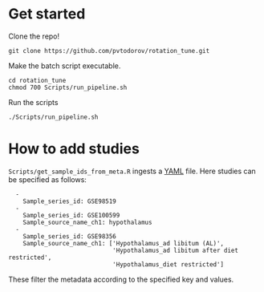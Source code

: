 # Get started

Clone the repo!
```
git clone https://github.com/pvtodorov/rotation_tune.git
```

Make the batch script executable.
```
cd rotation_tune
chmod 700 Scripts/run_pipeline.sh
```

Run the scripts
```
./Scripts/run_pipeline.sh
```

# How to add studies

`Scripts/get_sample_ids_from_meta.R` ingests a [YAML](https://learnxinyminutes.com/docs/yaml/) file.
Here studies can be specified as follows:
```
  -
    Sample_series_id: GSE98519
  -
    Sample_series_id: GSE100599
    Sample_source_name_ch1: hypothalamus
  -
    Sample_series_id: GSE98356
    Sample_source_name_ch1: ['Hypothalamus_ad libitum (AL)',
                             'Hypothalamus_ad libitum after diet restricted',
                             'Hypothalamus_diet restricted']
```
These filter the metadata according to the specified key and values.

